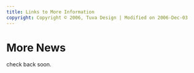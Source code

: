 ```yaml
---
title: Links to More Information
copyright: Copyright © 2006, Tuva Design | Modified on 2006-Dec-03
---
```


# More News

check back soon.
